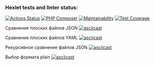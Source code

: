 ### Hexlet tests and linter status:
[![Actions Status](https://github.com/to-antonova/php-project-48/workflows/hexlet-check/badge.svg)](https://github.com/to-antonova/php-project-48/actions)
[![PHP Composer](https://github.com/to-antonova/php-project-48/actions/workflows/my-check.yml/badge.svg)](https://github.com/to-antonova/php-project-48/actions/workflows/my-check.yml)
[![Maintainability](https://api.codeclimate.com/v1/badges/c92eedd6be1214d3964a/maintainability)](https://codeclimate.com/github/to-antonova/php-project-48/maintainability)
[![Test Coverage](https://api.codeclimate.com/v1/badges/c92eedd6be1214d3964a/test_coverage)](https://codeclimate.com/github/to-antonova/php-project-48/test_coverage)

Сравнение плоских файлов JSON
[![asciicast](https://asciinema.org/a/568786.svg)](https://asciinema.org/a/568786)

Сравнение плоских файлов YAML
[![asciicast](https://asciinema.org/a/602694.svg)](https://asciinema.org/a/602694)

Рекурсивное сравнение файлов JSON
[![asciicast](https://asciinema.org/a/602695.svg)](https://asciinema.org/a/602695)

Выбор формата plain
[![asciicast](https://asciinema.org/a/602696.svg)](https://asciinema.org/a/602696)
